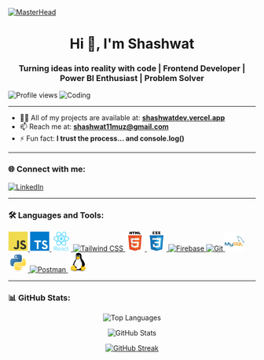 [![MasterHead](https://64.media.tumblr.com/54805606e41234da265775f4ee8631ef/41d4a35f37c5abf1-f6/s1280x1920/c86995ddee2840dabfff99995367a58ed1382687.gif)](https://shashwatdev.vercel.app/)

<h1 align="center">Hi 👋, I'm Shashwat</h1>
<h3 align="center">Turning ideas into reality with code | Frontend Developer | Power BI Enthusiast | Problem Solver</h3>

<img align="right" alt="Coding" width="400" src="https://mir-s3-cdn-cf.behance.net/project_modules/hd/06f21a161921919.63cd7887d0a70.gif">

<p align="left">
  <img src="https://komarev.com/ghpvc/?username=scriptzstarling&label=Profile%20views&color=0e75b6&style=flat" alt="Profile views" />
</p>

---

- 👨‍💻 All of my projects are available at: [**shashwatdev.vercel.app**](https://shashwatdev.vercel.app/)
- 📫 Reach me at: **shashwat11muz@gmail.com**
- ⚡ Fun fact: **I trust the process... and console.log()**

---

### 🌐 Connect with me:

<p align="left">
  <a href="https://linkedin.com/in/shashwata" target="blank">
    <img align="center" src="https://raw.githubusercontent.com/rahuldkjain/github-profile-readme-generator/master/src/images/icons/Social/linked-in-alt.svg" alt="LinkedIn" height="30" width="40" />
  </a>
</p>

---

### 🛠️ Languages and Tools:

<p align="left">
  <a href="https://developer.mozilla.org/en-US/docs/Web/JavaScript" target="_blank">
    <img src="https://raw.githubusercontent.com/devicons/devicon/master/icons/javascript/javascript-original.svg" alt="JavaScript" width="40" height="40"/>
  </a>
  <a href="https://www.typescriptlang.org/" target="_blank">
    <img src="https://raw.githubusercontent.com/devicons/devicon/master/icons/typescript/typescript-original.svg" alt="TypeScript" width="40" height="40"/>
  </a>
  <a href="https://reactjs.org/" target="_blank">
    <img src="https://raw.githubusercontent.com/devicons/devicon/master/icons/react/react-original-wordmark.svg" alt="React" width="40" height="40"/>
  </a>
  <a href="https://tailwindcss.com/" target="_blank">
    <img src="https://www.vectorlogo.zone/logos/tailwindcss/tailwindcss-icon.svg" alt="Tailwind CSS" width="40" height="40"/>
  </a>
  <a href="https://www.w3.org/html/" target="_blank">
    <img src="https://raw.githubusercontent.com/devicons/devicon/master/icons/html5/html5-original-wordmark.svg" alt="HTML5" width="40" height="40"/>
  </a>
  <a href="https://www.w3schools.com/css/" target="_blank">
    <img src="https://raw.githubusercontent.com/devicons/devicon/master/icons/css3/css3-original-wordmark.svg" alt="CSS3" width="40" height="40"/>
  </a>
  <a href="https://firebase.google.com/" target="_blank">
    <img src="https://www.vectorlogo.zone/logos/firebase/firebase-icon.svg" alt="Firebase" width="40" height="40"/>
  </a>
  <a href="https://git-scm.com/" target="_blank">
    <img src="https://www.vectorlogo.zone/logos/git-scm/git-scm-icon.svg" alt="Git" width="40" height="40"/>
  </a>
  <a href="https://www.mysql.com/" target="_blank">
    <img src="https://raw.githubusercontent.com/devicons/devicon/master/icons/mysql/mysql-original-wordmark.svg" alt="MySQL" width="40" height="40"/>
  </a>
  <a href="https://www.python.org" target="_blank">
    <img src="https://raw.githubusercontent.com/devicons/devicon/master/icons/python/python-original.svg" alt="Python" width="40" height="40"/>
  </a>
  <a href="https://postman.com" target="_blank">
    <img src="https://www.vectorlogo.zone/logos/getpostman/getpostman-icon.svg" alt="Postman" width="40" height="40"/>
  </a>
  <a href="https://www.linux.org/" target="_blank">
    <img src="https://raw.githubusercontent.com/devicons/devicon/master/icons/linux/linux-original.svg" alt="Linux" width="40" height="40"/>
  </a>
</p>

---

### 📊 GitHub Stats:

<p align="center">
  <img src="https://github-readme-stats.vercel.app/api/top-langs?username=scriptzstarling&show_icons=true&locale=en&layout=compact&theme=react&border_color=00ff00&title_color=00ff00&text_color=ffffff&icon_color=00ff00&bg_color=000000" alt="Top Languages" />
</p>

<p align="center">
  <img src="https://github-readme-stats.vercel.app/api?username=scriptzstarling&show_icons=true&locale=en&theme=react&border_color=00ff00&title_color=00ff00&text_color=ffffff&icon_color=00ff00&bg_color=000000" alt="GitHub Stats" />
</p>


<p align="center">
  <a href="https://git.io/streak-stats">
    <img src="https://git-hub-streak-stats.vercel.app?user=Scriptzstarling&theme=github-dark" alt="GitHub Streak" />
  </a>
</p>

